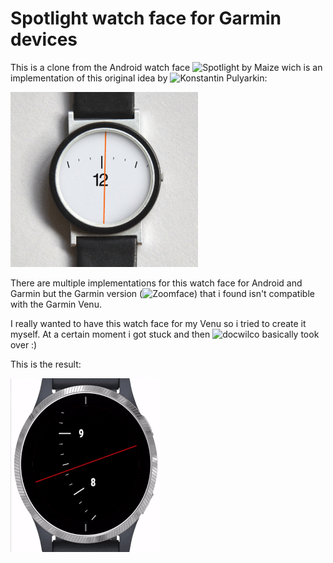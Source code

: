 # Spotlight watch face for Garmin devices

This is a clone from the Android watch face ![Spotlight](https://play.google.com/store/apps/details?id=com.maize.spotlight) by Maize wich is an implementation of this original idea by ![Konstantin Pulyarkin](http://hop-picker.tumblr.com/post/51065757240):

![Watch](images/original_idea.gif)

There are multiple implementations for this watch face for Android and Garmin but the Garmin version (![Zoomface](https://apps.garmin.com/en-US/apps/15d521ab-e562-4fde-a708-852102025a75)) that i found isn't compatible with the Garmin Venu.

I really wanted to have this watch face for my Venu so i tried to create it myself. At a certain moment i got stuck and then ![docwilco](https://github.com/docwilco) basically took over :)

This is the result:

![animated watch face](images/animated_watch_face_small.gif)
